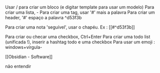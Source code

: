 
Usar / para criar um bloco (e digitar template para usar um modelo)
Para criar uma lista, - 
Para criar uma tag, usar '#' mais a palavra
Para criar um header, '#' espaço a palavra
^d53f3b

Para criar uma nota 'seguível', usar o chapéu. Ex : [[#^d53f3b]]

Para criar ou checar uma checkbox, Ctrl+Enter
Para criar uma todo list (unificada !), inserir a hashtag todo e uma checkbox
Para usar um emoji : windows+vírgula-

[[Obsidian - Software]]

não entendir 
